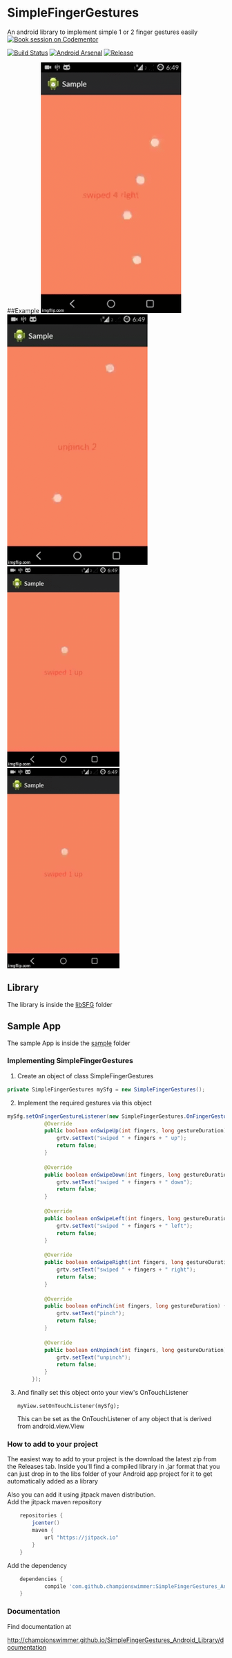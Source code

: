 # SimpleFingerGestures 
 An android library to implement simple 1 or 2 finger gestures easily  
[![Book session on Codementor](https://cdn.codementor.io/badges/book_session_github.svg)](https://www.codementor.io/championswimmer?utm_source=github&utm_medium=button&utm_term=championswimmer&utm_campaign=github)

[![Build Status](https://travis-ci.org/championswimmer/SimpleFingerGestures_Android_Library.svg)](https://travis-ci.org/championswimmer/SimpleFingerGestures_Android_Library)
[![Android Arsenal](https://img.shields.io/badge/Android%20Arsenal-SimpleFingerGestures-brightgreen.svg?style=flat)](http://android-arsenal.com/details/1/777)
[![Release](https://img.shields.io/github/release/championswimmer/SimpleFingerGestures_Android_Library.svg?label=JitPack)](https://jitpack.io/#championswimmer/SimpleFingerGestures_Android_Library/1.2)

##Example
![](./screens/1.gif) ![](./screens/2.gif)   
![](./screens/4.gif) ![](./screens/3.gif)  



## Library
 The library is inside the <a href="./libSFG">libSFG</a> folder

## Sample App
 The sample App is inside the <a href="./sample">sample</a> folder



### Implementing SimpleFingerGestures

 1. Create an object of class SimpleFingerGestures

```java
private SimpleFingerGestures mySfg = new SimpleFingerGestures();
```

 2. Implement the required gestures via this object

```java
mySfg.setOnFingerGestureListener(new SimpleFingerGestures.OnFingerGestureListener() {
            @Override
            public boolean onSwipeUp(int fingers, long gestureDuration) {
                grtv.setText("swiped " + fingers + " up");
                return false;
            }

            @Override
            public boolean onSwipeDown(int fingers, long gestureDuration) {
                grtv.setText("swiped " + fingers + " down");
                return false;
            }

            @Override
            public boolean onSwipeLeft(int fingers, long gestureDuration) {
                grtv.setText("swiped " + fingers + " left");
                return false;
            }

            @Override
            public boolean onSwipeRight(int fingers, long gestureDuration) {
                grtv.setText("swiped " + fingers + " right");
                return false;
            }

            @Override
            public boolean onPinch(int fingers, long gestureDuration) {
                grtv.setText("pinch");
                return false;
            }

            @Override
            public boolean onUnpinch(int fingers, long gestureDuration) {
                grtv.setText("unpinch");
                return false;
            }
        });
```

 3. And finally set this object onto your view's OnTouchListener

        myView.setOnTouchListener(mySfg);

    This can be set as the OnTouchListener of any object that is derived from android.view.View



### How to add to your project

The easiest way to add to your project is the download the latest zip from the Releases tab.
Inside you'll find a compiled library in .jar format that you can just drop in to the
libs folder of your Android app project for it to get automatically added as a library

Also you can add it using jitpack maven distribution.  
Add the jitpack maven repository

```groovy
    repositories {
        jcenter()
        maven {
            url "https://jitpack.io"
        }
    }
```

Add the dependency

```groovy
    dependencies {
            compile 'com.github.championswimmer:SimpleFingerGestures_Android_Library:1.2'
    }
```

### Documentation

Find documentation at  

http://championswimmer.github.io/SimpleFingerGestures_Android_Library/documentation


